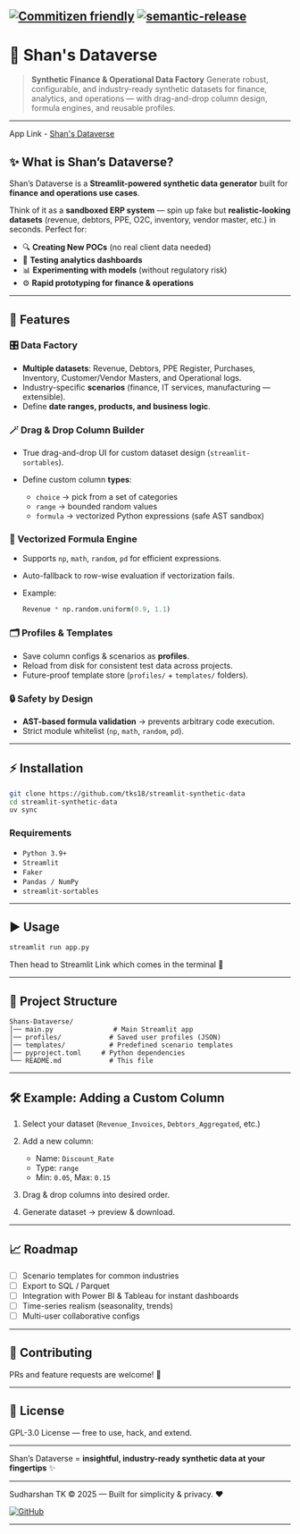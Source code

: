 [![Commitizen friendly](https://img.shields.io/badge/commitizen-friendly-brightgreen.svg)](http://commitizen.github.io/cz-cli/) [![semantic-release](https://img.shields.io/badge/%20%20%F0%9F%93%A6%F0%9F%9A%80-semantic--release-e10079.svg)](https://github.com/semantic-release/semantic-release)
---

# 🌌 Shan's Dataverse


> **Synthetic Finance & Operational Data Factory**
> Generate robust, configurable, and industry-ready synthetic datasets for finance, analytics, and operations — with drag-and-drop column design, formula engines, and reusable profiles.

---
App Link - [Shan's Dataverse](https://shan-dataverse.streamlit.app/)

## ✨ What is Shan’s Dataverse?

Shan’s Dataverse is a **Streamlit-powered synthetic data generator** built for **finance and operations use cases**.

Think of it as a **sandboxed ERP system** — spin up fake but **realistic-looking datasets** (revenue, debtors, PPE, O2C, inventory, vendor master, etc.) in seconds.
Perfect for:

* 🔍 **Creating New POCs** (no real client data needed)
* 🧪 **Testing analytics dashboards**
* 📊 **Experimenting with models** (without regulatory risk)
* ⚙️ **Rapid prototyping for finance & operations**

---

## 🚀 Features

### 🎛️ Data Factory

* **Multiple datasets**: Revenue, Debtors, PPE Register, Purchases, Inventory, Customer/Vendor Masters, and Operational logs.
* Industry-specific **scenarios** (finance, IT services, manufacturing — extensible).
* Define **date ranges, products, and business logic**.

### 🪄 Drag & Drop Column Builder

* True drag-and-drop UI for custom dataset design (`streamlit-sortables`).
* Define custom column **types**:

  * `choice` → pick from a set of categories
  * `range` → bounded random values
  * `formula` → vectorized Python expressions (safe AST sandbox)

### 🔢 Vectorized Formula Engine

* Supports `np`, `math`, `random`, `pd` for efficient expressions.
* Auto-fallback to row-wise evaluation if vectorization fails.
* Example:

  ```python
  Revenue * np.random.uniform(0.9, 1.1)
  ```

### 🗂️ Profiles & Templates

* Save column configs & scenarios as **profiles**.
* Reload from disk for consistent test data across projects.
* Future-proof template store (`profiles/` + `templates/` folders).

### 🔒 Safety by Design

* **AST-based formula validation** → prevents arbitrary code execution.
* Strict module whitelist (`np`, `math`, `random`, `pd`).

---

## ⚡ Installation

```bash
git clone https://github.com/tks18/streamlit-synthetic-data
cd streamlit-synthetic-data
uv sync
```

### Requirements

* `Python 3.9+`
* `Streamlit`
* `Faker`
* `Pandas / NumPy`
* `streamlit-sortables`

---

## ▶️ Usage

```bash
streamlit run app.py
```

Then head to Streamlit Link which comes in the terminal 🚀

---

## 📂 Project Structure

```
Shans-Dataverse/
│── main.py               # Main Streamlit app
│── profiles/            # Saved user profiles (JSON)
│── templates/           # Predefined scenario templates
│── pyproject.toml     # Python dependencies
└── README.md            # This file
```

---

## 🛠️ Example: Adding a Custom Column

1. Select your dataset (`Revenue_Invoices`, `Debtors_Aggregated`, etc.)
2. Add a new column:

   * Name: `Discount_Rate`
   * Type: `range`
   * Min: `0.05`, Max: `0.15`
3. Drag & drop columns into desired order.
4. Generate dataset → preview & download.

---

## 📈 Roadmap

* [ ] Scenario templates for common industries
* [ ] Export to SQL / Parquet
* [ ] Integration with Power BI & Tableau for instant dashboards
* [ ] Time-series realism (seasonality, trends)
* [ ] Multi-user collaborative configs

---

## 🤝 Contributing

PRs and feature requests are welcome! 🚀

---

## 📜 License

GPL-3.0 License — free to use, hack, and extend.

---

Shan’s Dataverse = **insightful, industry-ready synthetic data at your fingertips** ✨

---

Sudharshan TK © 2025 — Built for simplicity & privacy. ❤️

[![GitHub](https://img.shields.io/badge/GitHub-100000?style=for-the-badge&logo=github&logoColor=white)](https://github.com/tks18/streamlit-synthetic-data)

---